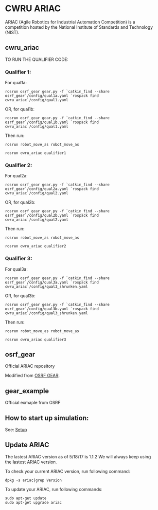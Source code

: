 # CWRU ARIAC

ARIAC (Agile Robotics for Industrial Automation Competition) is a competition hosted by the National Institute of Standards and Technology (NIST).

## cwru_ariac

TO RUN THE QUALIFIER CODE:

### Qualifier 1:

For qual1a:

``rosrun osrf_gear gear.py -f `catkin_find --share osrf_gear`/config/qual1a.yaml `rospack find cwru_ariac`/config/qual1.yaml``

OR, for qual1b:

``rosrun osrf_gear gear.py -f `catkin_find --share osrf_gear`/config/qual1b.yaml `rospack find cwru_ariac`/config/qual1.yaml``

Then run:

`rosrun robot_move_as robot_move_as`

`rosrun cwru_ariac qualifier1`

### Qualifier 2:

For qual2a:

``rosrun osrf_gear gear.py -f `catkin_find --share osrf_gear`/config/qual2a.yaml `rospack find cwru_ariac`/config/qual2.yaml``

OR, for qual2b:

``rosrun osrf_gear gear.py -f `catkin_find --share osrf_gear`/config/qual2b.yaml `rospack find cwru_ariac`/config/qual2.yaml``

Then run:

`rosrun robot_move_as robot_move_as`

`rosrun cwru_ariac qualifier2`

### Qualifier 3:

For qual3a:

``rosrun osrf_gear gear.py -f `catkin_find --share osrf_gear`/config/qual3a.yaml `rospack find cwru_ariac`/config/qual3_shrunken.yaml``

OR, for qual3b:

``rosrun osrf_gear gear.py -f `catkin_find --share osrf_gear`/config/qual3b.yaml `rospack find cwru_ariac`/config/qual3_shrunken.yaml``

Then run:

`rosrun robot_move_as robot_move_as`

`rosrun cwru_ariac qualifier3`


## osrf_gear

Official ARIAC repository

Modified from [OSRF GEAR](https://bitbucket.org/osrf/ariac/overview).

## gear_example

Official exmaple from OSRF

## How to start up simulation:

See: [Setup](https://github.com/cwru-robotics/cwru_ariac/tree/master/setup)

## Update ARIAC

The lastest ARIAC version as of 5/18/17 is 1.1.2
We will always keep using the lastest ARIAC version.

To check your current ARIAC version, run following command:

`dpkg -s ariac|grep Version`

To update your ARIAC, run following commands:

```
sudo apt-get update 
sudo apt-get upgrade ariac
```



